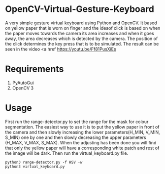 # OpenCV-Virtual-Gesture-Keyboard
A very simple gesture virtual keyboard using Python and OpenCV. It based on yellow paper that is worn on finger and the ideaof click is based on when the paper moves towards the camera its area increases and when it goes away, the area decreases which is detected by the camera. The position of the click determines the key press that is to be simulated.
The result can be seen in the video <a href <https://youtu.be/Ff81PusXiEs> <here></a>

# Requirements
1. PyAutoGui<br>
2. OpenCV 3<br>

# Usage
First run the range-detector.py to set the range for the mask for colour segmentation. The easiest way to use it is to put the yellow paper in front of the camera and then slowly increasing the lower parameters(H_MIN, V_MIN, S_MIN) one by one and then slowly decreasing the upper parameters (H_MAX, V_MAX, S_MAX). When the adjusting has been done you will find that only the yellow paper will have a corresponding white patch and rest of the image will be dark. Then run the virtual_keyboard.py file.

    python3 range-detector.py -f HSV -w
    python3 virtual_keyboard.py
